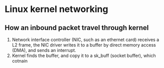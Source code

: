 # Linux kernel networking

## How an inbound packet travel through kernel
1. Network interface controller (NIC, such as an ethernet card) receives a L2 frame, the NIC driver writes it to a buffer by direct memory access (DMA), and sends an interrupt.
1. Kernel finds the buffer, and copy it to a sk_buff (socket buffer), which cotnain
